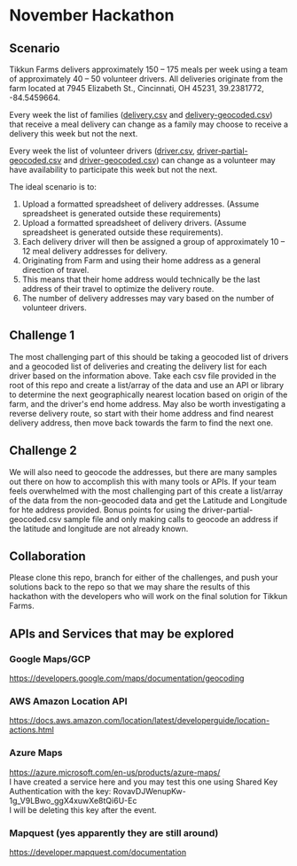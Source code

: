# November Hackathon
## Scenario
Tikkun Farms delivers approximately 150 – 175 meals per week using a team of approximately 40 – 50
volunteer drivers. All deliveries originate from the farm located at 7945 Elizabeth St., Cincinnati, OH
45231, 39.2381772, -84.5459664.

Every week the list of families ([delivery.csv](delivery.csv) and [delivery-geocoded.csv](delivery-geocoded.csv)) that receive a meal delivery can change as a family may choose to receive a delivery this week but not the next.

Every week the list of volunteer drivers ([driver.csv](driver.csv), [driver-partial-geocoded.csv](driver-partial-geocoded.csv) and [driver-geocoded.csv](driver-geocoded.csv)) can change as a volunteer may have availability to participate this week but not the next.

The ideal scenario is to:
1. Upload a formatted spreadsheet of delivery addresses. (Assume spreadsheet is generated outside these requirements)
2. Upload a formatted spreadsheet of delivery drivers. (Assume spreadsheet is generated outside these requirements).
3. Each delivery driver will then be assigned a group of approximately 10 – 12 meal delivery addresses for delivery.
4. Originating from Farm and using their home address as a general direction of
travel.
5. This means that their home address would technically be the last address of their travel to optimize the delivery route.
6. The number of delivery addresses may vary based on the number of volunteer drivers.


## Challenge 1
The most challenging part of this should be taking a geocoded list of drivers and a geocoded list of deliveries and creating the delivery list for each driver based on the information above. Take each csv file provided in the root of this repo and create a list/array of the data and use an API or library to determine the next geographically nearest location based on origin of the farm, and the driver's end home address. May also be worth investigating a reverse delivery route, so start with their home address and find nearest delivery address, then move back towards the farm to find the next one.

## Challenge 2
We will also need to geocode the addresses, but there are many samples out there on how to accomplish this with many tools or APIs. If your team feels overwhelmed with the most challenging part of this create a list/array of the data from the non-geocoded data and get the Latitude and Longitude for hte address provided. Bonus points for using the driver-partial-geocoded.csv sample file and only making calls to geocode an address if the latitude and longitude are not already known.

## Collaboration
Please clone this repo, branch for either of the challenges, and push your solutions back to the repo so that we may share the results of this hackathon with the developers who will work on the final solution for Tikkun Farms.

## APIs and Services that may be explored
### Google Maps/GCP
https://developers.google.com/maps/documentation/geocoding

### AWS Amazon Location API
https://docs.aws.amazon.com/location/latest/developerguide/location-actions.html

### Azure Maps
https://azure.microsoft.com/en-us/products/azure-maps/  
I have created a service here and you may test this one using Shared Key Authentication with the key: RovavDJWenupKw-1g_V9LBwo_ggX4xuwXe8tQi6U-Ec  
I will be deleting this key after the event.

### Mapquest (yes apparently they are still around)
https://developer.mapquest.com/documentation
